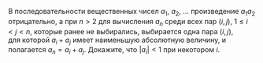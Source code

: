 В последовательности вещественных чисел $a_1$, $a_2$, $\dots$ 
произведение $a_1a_2$ отрицательно, а при $n > 2$ для вычисления $a_n$
среди всех пар $(i, j)$, $1\leq i < j <  n$, которые
ранее не выбирались, выбирается одна пара $(i, j)$,   
для которой $a_i+a_j$ имеет наименьшую абсолютную величину, и полагается 
$a_n=a_i+a_j$. Докажите, что $|a_i| < 1$  при некотором $i$.